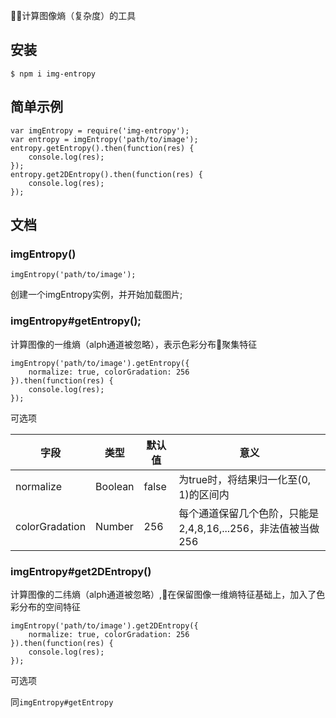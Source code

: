 
计算图像熵（复杂度）的工具

## 安装

```
$ npm i img-entropy
```

## 简单示例

```
var imgEntropy = require('img-entropy');
var entropy = imgEntropy('path/to/image');
entropy.getEntropy().then(function(res) {
    console.log(res);
});
entropy.get2DEntropy().then(function(res) {
    console.log(res);
});
```

## 文档

### imgEntropy()

```
imgEntropy('path/to/image');
```

创建一个imgEntropy实例，并开始加载图片;

### imgEntropy#getEntropy();

计算图像的一维熵（alph通道被忽略），表示色彩分布聚集特征

```
imgEntropy('path/to/image').getEntropy({
    normalize: true, colorGradation: 256
}).then(function(res) {
    console.log(res);
});
```

可选项

|字段|类型|默认值|意义|
|---|---|---|---|
|normalize|Boolean|false|为true时，将结果归一化至(0, 1)的区间内|
|colorGradation|Number|256|每个通道保留几个色阶，只能是2,4,8,16,...256，非法值被当做256|

### imgEntropy#get2DEntropy()

计算图像的二纬熵（alph通道被忽略）,在保留图像一维熵特征基础上，加入了色彩分布的空间特征

```
imgEntropy('path/to/image').get2DEntropy({
    normalize: true, colorGradation: 256
}).then(function(res) {
    console.log(res);
});
```

可选项

同`imgEntropy#getEntropy`